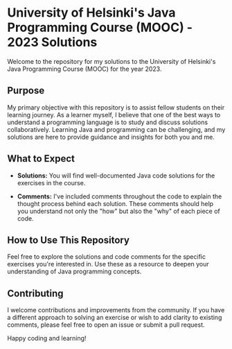 # University of Helsinki's Java Programming Course (MOOC) - 2023 Solutions

Welcome to the repository for my solutions to the University of Helsinki's Java Programming Course (MOOC) for the year 2023.

## Purpose

My primary objective with this repository is to assist fellow students on their learning journey. As a learner myself, I believe that one of the best ways to understand a programming language is to study and discuss solutions collaboratively. Learning Java and programming can be challenging, and my solutions are here to provide guidance and insights for both you and me.

## What to Expect

- **Solutions:** You will find well-documented Java code solutions for the exercises in the course.

- **Comments:** I've included comments throughout the code to explain the thought process behind each solution. These comments should help you understand not only the "how" but also the "why" of each piece of code.

## How to Use This Repository

Feel free to explore the solutions and code comments for the specific exercises you're interested in. Use these as a resource to deepen your understanding of Java programming concepts.

## Contributing

I welcome contributions and improvements from the community. If you have a different approach to solving an exercise or wish to add clarity to existing comments, please feel free to open an issue or submit a pull request.

Happy coding and learning!
